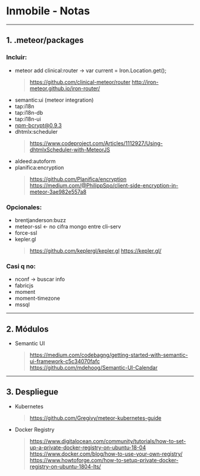 # Inmobile - Notas
-----------------------------------------------------------------
## 1. .meteor/packages
### Incluir:
- meteor add clinical:router -> var current = Iron.Location.get();
  > https://github.com/clinical-meteor/router
  > http://iron-meteor.github.io/iron-router/
- semantic:ui (meteor integration)
- tap:i18n
- tap:i18n-db
- tap:i18n-ui
- npm-bcrypt@0.9.3
- dhtmlx:scheduler
  > https://www.codeproject.com/Articles/1112927/Using-dhtmlxScheduler-with-MeteorJS
- aldeed:autoform
- planifica:encryption
  > https://github.com/Planifica/encryption
  > https://medium.com/@PhilippSpo/client-side-encryption-in-meteor-3ae982e557a8

### Opcionales:
- brentjanderson:buzz
- meteor-ssl <- no cifra mongo entre cli-serv
- force-ssl
- kepler.gl
  > https://github.com/keplergl/kepler.gl
  > https://kepler.gl/

### Casi q no:
- nconf -> buscar info
- fabricjs
- moment
- moment-timezone
- mssql
-----------------------------------------------------------------
## 2. Módulos
- Semantic UI
  > https://medium.com/codebagng/getting-started-with-semantic-ui-framework-c5c34070fafc
  > https://github.com/mdehoog/Semantic-UI-Calendar
-----------------------------------------------------------------
## 3. Despliegue
+ Kubernetes
  > https://github.com/Gregivy/meteor-kubernetes-guide
+ Docker Registry
  > https://www.digitalocean.com/community/tutorials/how-to-set-up-a-private-docker-registry-on-ubuntu-18-04
  > https://www.docker.com/blog/how-to-use-your-own-registry/
  > https://www.howtoforge.com/how-to-setup-private-docker-registry-on-ubuntu-1804-lts/
